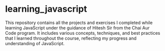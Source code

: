 # learning_javascript
This repository contains all the projects and exercises I completed while learning JavaScript under the guidance of Hitesh Sir from the Chai Aur Code program. It includes various concepts, techniques, and best practices that I learned throughout the course, reflecting my progress and understanding of JavaScript.
